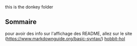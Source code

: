 this is the donkey folder
## Sommaire
pour avoir des info sur l'affichage des README, allez sur le site (https://www.markdownguide.org/basic-syntax/)
<a href="https://www.markdownguide.org/basic-syntax" title="Hobbit life">hobbit-hol</a>
